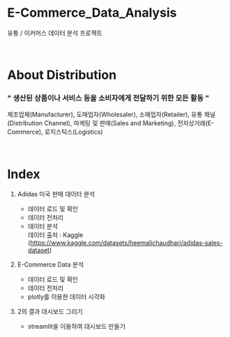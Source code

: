 # E-Commerce_Data_Analysis
유통 / 이커머스 데이터 분석 프로젝트  

</br>

# About Distribution
### " 생산된 상품이나 서비스 등을 소비자에게 전달하기 위한 모든 활동 "  </br>
제조업체(Manufacturer), 도매업자(Wholesaler), 소매업자(Retailer), 유통 채널(Distribution Channel), 마케팅 및 판매(Sales and Marketing), 전자상거래(E-Commerce), 로지스틱스(Logistics)

</br>

# Index
1. Adidas 미국 판매 데이터 분석 </br>
   - 데이터 로드 및 확인    </br>
   - 데이터 전처리    </br>
   - 데이터 분석     </br>
   데이터 출처 : Kaggle (<a>https://www.kaggle.com/datasets/heemalichaudhari/adidas-sales-dataset</a>)

2. E-Commerce Data 분석    </br>
   - 데이터 로드 및 확인   </br>
   - 데이터 전처리     </br>
   - plotly를 이용한 데이터 시각화     </br>

3. 2의 결과 대시보드 그리기
   - streamlit을 이용하여 대시보드 만들기
